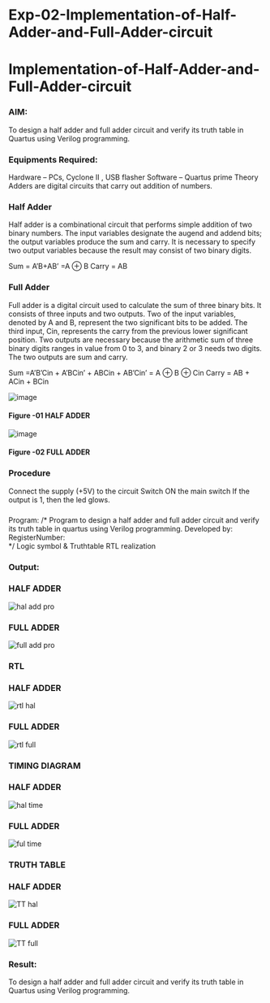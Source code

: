 # Exp-02-Implementation-of-Half-Adder-and-Full-Adder-circuit

# Implementation-of-Half-Adder-and-Full-Adder-circuit
### AIM:
To design a half adder and full adder circuit and verify its truth table in Quartus using Verilog programming.

### Equipments Required:
Hardware – PCs, Cyclone II , USB flasher
Software – Quartus prime
Theory
Adders are digital circuits that carry out addition of numbers.

### Half Adder
Half adder is a combinational circuit that performs simple addition of two binary numbers. The input variables designate the augend and addend bits; the output variables produce the sum and carry. It is necessary to specify two output variables because the result may consist of two binary digits.

Sum = A’B+AB’ =A ⊕ B Carry = AB

### Full Adder
Full adder is a digital circuit used to calculate the sum of three binary bits. It consists of three inputs and two outputs. Two of the input variables, denoted by A and B, represent the two significant bits to be added. The third input, Cin, represents the carry from the previous lower significant position. Two outputs are necessary because the arithmetic sum of three binary digits ranges in value from 0 to 3, and binary 2 or 3 needs two digits. The two outputs are sum and carry.

Sum =A’B’Cin + A’BCin’ + ABCin + AB’Cin’ = A ⊕ B ⊕ Cin Carry = AB + ACin + BCin

 ![image](https://user-images.githubusercontent.com/36288975/163552156-a13e5a56-c638-4110-97d9-8896907c8d25.png)

#### Figure -01 HALF ADDER 


![image](https://user-images.githubusercontent.com/36288975/163552057-b3547877-6d07-45b4-b7e0-bcfebfad9e1d.png)

#### Figure -02 FULL ADDER 

### Procedure

Connect the supply (+5V) to the circuit
Switch ON the main switch
If the output is 1, then the led glows.
### 
Program:
/*
Program to design a half adder and full adder circuit and verify its truth table in quartus using Verilog programming.
Developed by: 
RegisterNumber:  
*/
Logic symbol & Truthtable
RTL realization

### Output:
### HALF ADDER
![hal add pro](https://github.com/JAGADEESHJ97/Exp-02-Implementation-of-Half-Adder-and-Full-Adder-circuit/assets/152129419/9b10d82d-d98f-4cbb-84e7-89d08ad76167)

### FULL ADDER
![full add pro](https://github.com/JAGADEESHJ97/Exp-02-Implementation-of-Half-Adder-and-Full-Adder-circuit/assets/152129419/5d2fec59-1cf6-4385-aaeb-9636667fae60)


### RTL
### HALF ADDER
![rtl hal](https://github.com/JAGADEESHJ97/Exp-02-Implementation-of-Half-Adder-and-Full-Adder-circuit/assets/152129419/0eee8ec7-6cc4-48ec-8f16-370da2b540d8)

### FULL ADDER
![rtl full](https://github.com/JAGADEESHJ97/Exp-02-Implementation-of-Half-Adder-and-Full-Adder-circuit/assets/152129419/2ccd1548-4f0c-4b9d-b7e4-6114b0b9128d)

### TIMING DIAGRAM
### HALF ADDER
![hal time](https://github.com/JAGADEESHJ97/Exp-02-Implementation-of-Half-Adder-and-Full-Adder-circuit/assets/152129419/3559bdfe-7dd9-4e9c-90c2-309a88823d62)

### FULL ADDER
![ful time](https://github.com/JAGADEESHJ97/Exp-02-Implementation-of-Half-Adder-and-Full-Adder-circuit/assets/152129419/771ab612-ebb9-4a07-a6f2-c462049ff1a6)

### TRUTH TABLE 
### HALF ADDER
![TT hal](https://github.com/JAGADEESHJ97/Exp-02-Implementation-of-Half-Adder-and-Full-Adder-circuit/assets/152129419/9fc85355-903c-4954-8be0-842c68b42bed)

### FULL ADDER
![TT full](https://github.com/JAGADEESHJ97/Exp-02-Implementation-of-Half-Adder-and-Full-Adder-circuit/assets/152129419/eb573eed-d72e-415d-98e9-e64e21f292cd)

### Result:
To design a half adder and full adder circuit and verify its truth table in Quartus using Verilog programming.
